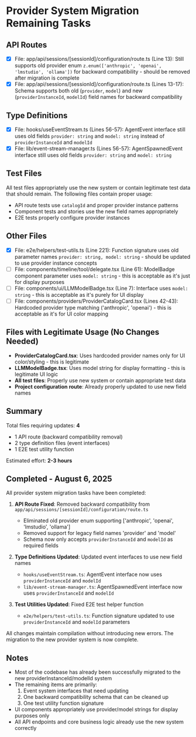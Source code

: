 # Provider System Migration Remaining Tasks

## API Routes
- [x] File: app/api/sessions/[sessionId]/configuration/route.ts (Line 13): Still supports old provider enum `z.enum(['anthropic', 'openai', 'lmstudio', 'ollama'])` for backward compatibility - should be removed after migration is complete
- [x] File: app/api/sessions/[sessionId]/configuration/route.ts (Lines 13-17): Schema supports both old (`provider`, `model`) and new (`providerInstanceId`, `modelId`) field names for backward compatibility

## Type Definitions  
- [x] File: hooks/useEventStream.ts (Lines 56-57): AgentEvent interface still uses old fields `provider: string` and `model: string` instead of `providerInstanceId` and `modelId`
- [x] File: lib/event-stream-manager.ts (Lines 56-57): AgentSpawnedEvent interface still uses old fields `provider: string` and `model: string`

## Test Files
All test files appropriately use the new system or contain legitimate test data that should remain. The following files contain proper usage:
- API route tests use `catalogId` and proper provider instance patterns
- Component tests and stories use the new field names appropriately
- E2E tests properly configure provider instances

## Other Files
- [x] File: e2e/helpers/test-utils.ts (Line 221): Function signature uses old parameter names `provider: string, model: string` - should be updated to use provider instance concepts
- [ ] File: components/timeline/tool/delegate.tsx (Line 61): ModelBadge component parameter uses `model: string` - this is acceptable as it's just for display purposes
- [ ] File: components/ui/LLMModelBadge.tsx (Line 7): Interface uses `model: string` - this is acceptable as it's purely for UI display
- [ ] File: components/providers/ProviderCatalogCard.tsx (Lines 42-43): Hardcoded provider type matching ('anthropic', 'openai') - this is acceptable as it's for UI color mapping

## Files with Legitimate Usage (No Changes Needed)
- **ProviderCatalogCard.tsx**: Uses hardcoded provider names only for UI color/styling - this is legitimate
- **LLMModelBadge.tsx**: Uses model string for display formatting - this is legitimate UI logic
- **All test files**: Properly use new system or contain appropriate test data
- **Project configuration route**: Already properly updated to use new field names

## Summary
Total files requiring updates: **4**
- 1 API route (backward compatibility removal)  
- 2 type definition files (event interfaces)
- 1 E2E test utility function

Estimated effort: **2-3 hours**

## Completed - August 6, 2025

All provider system migration tasks have been completed:

1. **API Route Fixed**: Removed backward compatibility from `app/api/sessions/[sessionId]/configuration/route.ts`
   - Eliminated old provider enum supporting ['anthropic', 'openai', 'lmstudio', 'ollama']  
   - Removed support for legacy field names 'provider' and 'model'
   - Schema now only accepts `providerInstanceId` and `modelId` as required fields

2. **Type Definitions Updated**: Updated event interfaces to use new field names
   - `hooks/useEventStream.ts`: AgentEvent interface now uses `providerInstanceId` and `modelId`
   - `lib/event-stream-manager.ts`: AgentSpawnedEvent interface now uses `providerInstanceId` and `modelId`

3. **Test Utilities Updated**: Fixed E2E test helper function
   - `e2e/helpers/test-utils.ts`: Function signature updated to use `providerInstanceId` and `modelId` parameters

All changes maintain compilation without introducing new errors. The migration to the new provider system is now complete.

## Notes
- Most of the codebase has already been successfully migrated to the new providerInstanceId/modelId system
- The remaining items are primarily:
  1. Event system interfaces that need updating
  2. One backward compatibility schema that can be cleaned up  
  3. One test utility function signature
- UI components appropriately use provider/model strings for display purposes only
- All API endpoints and core business logic already use the new system correctly